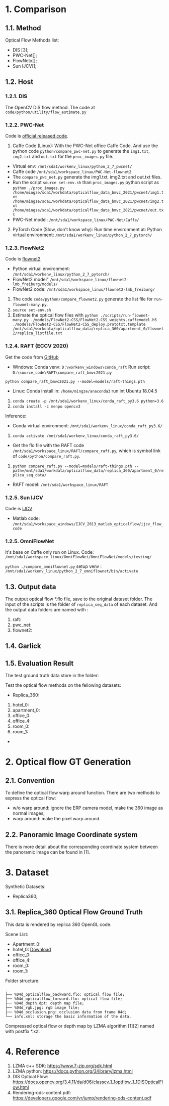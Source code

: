 
# 1. Comparison

## 1.1. Method
Optical Flow Methods list:
- DIS [3];
- PWC-Net[];
- FlowNetx[];
- Sun IJCV[];

## 1.2. Host

### 1.2.1. DIS

The OpenCV DIS flow method.
The code at `code/python/utility/flow_estimate.py`

### 1.2.2. PWC-Net

Code is [official released code](https://github.com/NVlabs/PWC-Net).

1. Caffe Code (Linux):
With the PWC-Net office Caffe Code. And use the python code `python/compare_pwc-net.py` to generate the `img1.txt`, `img2.txt` and `out.txt` for the `proc_images.py` file.
- Virtual env: `/mnt/sda1/workenv_linux/python_2_7_pwcnet/`
- Caffe code `/mnt/sda1/workspace_linux/PWC-Net-flownet2`
- The `compare_pwc_net.py` generate the img1.txt, img2.txt and out.txt files.
- Run the script `source set-env.sh` than `proc_images.py` python script as `python ./proc_images.py /home/mingze/sda1/workdata/opticalflow_data_bmvc_2021/pwcnet/img1.txt /home/mingze/sda1/workdata/opticalflow_data_bmvc_2021/pwcnet/img2.txt /home/mingze/sda1/workdata/opticalflow_data_bmvc_2021/pwcnet/out.txt`
- PWC-Net model: `/mnt/sda1/workspace_linux/PWC-Net/Caffe/`

2. PyTorch Code (Slow, don't know why):
Run time environment at: Python virtual environment: `/mnt/sda1/workenv_linux/python_2_7_pytorch/`

### 1.2.3. FlowNet2

Code is [flownet2](https://github.com/lmb-freiburg/flownet2)
- Python virtual environment: `/mnt/sda1/workenv_linux/python_2_7_pytorch/`
- FlowNet2 model" `/mnt/sda1/workspace_linux/flownet2-lmb_freiburg/models/`
- FlowNet2 code: `/mnt/sda1/workspace_linux/flownet2-lmb_freiburg/`
 1. The code `code/python/compare_flownet2.py` generate the list file for `run-flownet-many.py`.
 1. `source set-env.sh`
 1. Estimate the optical flow files with 
    `python ./scripts/run-flownet-many.py ./models/FlowNet2-CSS/FlowNet2-CSS_weights.caffemodel.h5 ./models/FlowNet2-CSS/FlowNet2-CSS_deploy.prototxt.template /mnt/sda1/workdata/opticalflow_data/replica_360/apartment_0/flownet2/replica_listfile.txt`

### 1.2.4. RAFT (ECCV 2020)

Get the code from [GitHub](https://github.com/princeton-vl/RAFT)

- Windows:
Conda venv: `D:\workenv_windows\conda_raft`
Run script: `D:\source_code\RAFT\compare_raft_bmvc2021.py`

`python compare_raft_bmvc2021.py --model=models/raft-things.pth `


- Linux:
Conda install in: `/home/mingze/anaconda3` run int Ubuntu 18.04.5
 1. `conda create -p /mnt/sda1/workenv_linux/conda_raft_py3.6 python=3.6`
 2. `conda install -c menpo opencv3`

Inference:
- Conda virtual environment: `/mnt/sda1/workenv_linux/conda_raft_py3.6/`
 1. `conda activate /mnt/sda1/workenv_linux/conda_raft_py3.6/`

- Get the flo file with the RAFT code `/mnt/sda1/workspace_linux/RAFT/compare_raft.py`, which is symbol link of `code/python/compare_raft.py`.
 1. `python compare_raft.py --model=models/raft-things.pth --path=/mnt/sda1/workdata/opticalflow_data/replica_360/apartment_0/replica_seq_data/`

- RAFT model: `/mnt/sda1/workspace_linux/RAFT`


### 1.2.5. Sun IJCV

Code is [IJCV](http://cs.brown.edu/~dqsun/code/ijcv_flow_code.zip)
- Matlab code: `/mnt/sda1/workspace_windows/IJCV_2013_matlab_opticalflow/ijcv_flow_code`


### 1.2.5. OmniFlowNet

It's base on Caffe only run on Linux.
Code: `/mnt/sda1/workspace_linux/OmniFlowNet/OmniFlowNet/models/testing/`

`python ./compare_omniflownet.py`
setup venv : `/mnt/sda1/workenv_linux/python_2_7_omniflownet/bin/activate`



## 1.3. Output data

The output optical flow *.flo file, save to the original dataset folder.
The input of the scripts is the folder of `replica_seq_data` of each dataset.
And the output data folders are named with :
1. raft:
1. pwc_net:
1. flownet2:

## 1.4. Garlick

## 1.5. Evaluation Result

The test ground truth data store in the folder:

Test the optical flow methods on the fellowing datasets:
- Replica_360:
1. hotel_0: 
2. apartment_0: 
3. office_0:
4. office_4:
5. room_0: 
6. room_1: 

- 

# 2. Optical flow GT Generation

## 2.1. Convention
To define the optical flow warp around function.
There are two methods to express the optical flow:
- w/o warp around: ignore the ERP camera model, make the 360 image as normal images;
- warp around: make the pixel warp around.

## 2.2. Panoramic Image Coordinate system

There is more detail about the corresponding coordinate system between the panoramic image can be found in [1].


# 3. Dataset

Synthetic Datasets:
- Replica360;


## 3.1. Replica_360 Optical Flow Ground Truth

This data is rendered by replica 360 OpenGL code.

Scene List:
- Apartment_0:
- hotel_0: [Download](https://drive.google.com/file/d/16KheF7FRAMM3yotJXeL9V2-a46yvUbxX/view)
- office_0:
- office_4:
- room_0:
- room_1:

Folder structure:

```
.
├── %04d_opticalflow_backward.flo: optical flow file;
├── %04d_opticalflow_forward.flo: optical flow file;
├── %04d_depth.dpt: depth map file;
├── %04d_rgb.jpg: rgb image file;
├── %04d_occlusion.png: occlusion data from frame 04d;
└── info.xml: storage the basic information of the data.
```

Compressed optical flow or depth map by LZMA algorithm [1][2] named with postfix *.xz'.


# 4. Reference

1. LZMA c++ SDK: https://www.7-zip.org/sdk.html
2. LZMA python: https://docs.python.org/3/library/lzma.html
3. DIS Optical Flow: https://docs.opencv.org/3.4.11/da/d06/classcv_1_1optflow_1_1DISOpticalFlow.html
4. Rendering-ods-content.pdf: https://developers.google.com/vr/jump/rendering-ods-content.pdf
